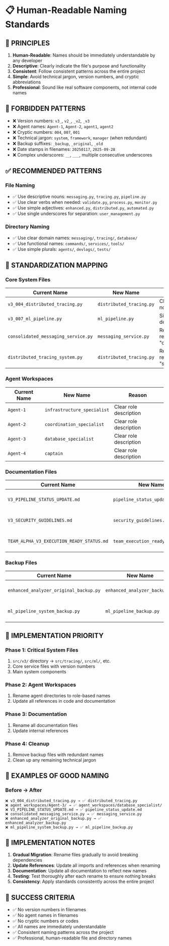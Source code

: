 # 📋 Human-Readable Naming Standards

## 🎯 **PRINCIPLES**

1. **Human-Readable**: Names should be immediately understandable by any developer
2. **Descriptive**: Clearly indicate the file's purpose and functionality
3. **Consistent**: Follow consistent patterns across the entire project
4. **Simple**: Avoid technical jargon, version numbers, and cryptic abbreviations
5. **Professional**: Sound like real software components, not internal code names

## 🚫 **FORBIDDEN PATTERNS**

- ❌ Version numbers: `v3_`, `v2_`, `_v2`, `_v3`
- ❌ Agent names: `Agent-1`, `Agent-2`, `agent1`, `agent2`
- ❌ Cryptic numbers: `004`, `007`, `001`
- ❌ Technical jargon: `system`, `framework`, `manager` (when redundant)
- ❌ Backup suffixes: `_backup`, `_original`, `_old`
- ❌ Date stamps in filenames: `20250117`, `2025-09-28`
- ❌ Complex underscores: `__`, `___`, multiple consecutive underscores

## ✅ **RECOMMENDED PATTERNS**

### **File Naming**
- ✅ Use descriptive nouns: `messaging.py`, `tracing.py`, `pipeline.py`
- ✅ Use clear verbs when needed: `validate.py`, `process.py`, `monitor.py`
- ✅ Use simple adjectives: `enhanced.py`, `distributed.py`, `automated.py`
- ✅ Use single underscores for separation: `user_management.py`

### **Directory Naming**
- ✅ Use clear domain names: `messaging/`, `tracing/`, `database/`
- ✅ Use functional names: `commands/`, `services/`, `tools/`
- ✅ Use simple plurals: `agents/`, `devlogs/`, `tests/`

## 🔄 **STANDARDIZATION MAPPING**

### **Core System Files**
| Current Name | New Name | Reason |
|-------------|----------|---------|
| `v3_004_distributed_tracing.py` | `distributed_tracing.py` | Clear purpose, no version |
| `v3_007_ml_pipeline.py` | `ml_pipeline.py` | Simple, descriptive |
| `consolidated_messaging_service.py` | `messaging_service.py` | Remove redundant "consolidated" |
| `distributed_tracing_system.py` | `distributed_tracing.py` | Remove redundant "system" |

### **Agent Workspaces**
| Current Name | New Name | Reason |
|-------------|----------|---------|
| `Agent-1` | `infrastructure_specialist` | Clear role description |
| `Agent-2` | `coordination_specialist` | Clear role description |
| `Agent-3` | `database_specialist` | Clear role description |
| `Agent-4` | `captain` | Clear role description |

### **Documentation Files**
| Current Name | New Name | Reason |
|-------------|----------|---------|
| `V3_PIPELINE_STATUS_UPDATE.md` | `pipeline_status_update.md` | Remove version, lowercase |
| `V3_SECURITY_GUIDELINES.md` | `security_guidelines.md` | Remove version, lowercase |
| `TEAM_ALPHA_V3_EXECUTION_READY_STATUS.md` | `team_execution_ready_status.md` | Remove version, simplify |

### **Backup Files**
| Current Name | New Name | Reason |
|-------------|----------|---------|
| `enhanced_analyzer_original_backup.py` | `enhanced_analyzer_backup.py` | Remove redundant "original" |
| `ml_pipeline_system_backup.py` | `ml_pipeline_backup.py` | Remove redundant "system" |

## 🎯 **IMPLEMENTATION PRIORITY**

### **Phase 1: Critical System Files**
1. `src/v3/` directory → `src/tracing/`, `src/ml/`, etc.
2. Core service files with version numbers
3. Main system components

### **Phase 2: Agent Workspaces**
1. Rename agent directories to role-based names
2. Update all references in code and documentation

### **Phase 3: Documentation**
1. Rename all documentation files
2. Update internal references

### **Phase 4: Cleanup**
1. Remove backup files with redundant names
2. Clean up any remaining technical jargon

## 📝 **EXAMPLES OF GOOD NAMING**

### **Before → After**
```
❌ v3_004_distributed_tracing.py → ✅ distributed_tracing.py
❌ agent_workspaces/Agent-3/ → ✅ agent_workspaces/database_specialist/
❌ V3_PIPELINE_STATUS_UPDATE.md → ✅ pipeline_status_update.md
❌ consolidated_messaging_service.py → ✅ messaging_service.py
❌ enhanced_analyzer_original_backup.py → ✅ enhanced_analyzer_backup.py
❌ ml_pipeline_system_backup.py → ✅ ml_pipeline_backup.py
```

## 🔧 **IMPLEMENTATION NOTES**

1. **Gradual Migration**: Rename files gradually to avoid breaking dependencies
2. **Update References**: Update all imports and references when renaming
3. **Documentation**: Update all documentation to reflect new names
4. **Testing**: Test thoroughly after each rename to ensure nothing breaks
5. **Consistency**: Apply standards consistently across the entire project

## 🎯 **SUCCESS CRITERIA**

- ✅ No version numbers in filenames
- ✅ No agent names in filenames
- ✅ No cryptic numbers or codes
- ✅ All names are immediately understandable
- ✅ Consistent naming patterns across the project
- ✅ Professional, human-readable file and directory names
